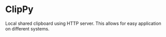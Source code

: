# ClipPy
Local shared clipboard using HTTP server. This allows for easy application on different systems.

